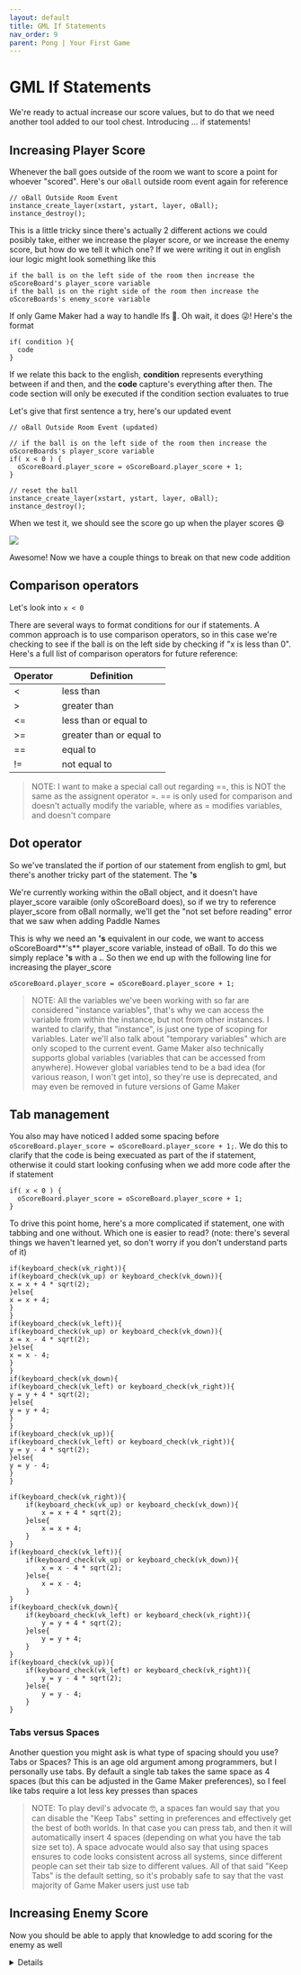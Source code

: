 ```yaml
---
layout: default
title: GML If Statements
nav_order: 9
parent: Pong | Your First Game
---
```


# GML If Statements

We're ready to actual increase our score values, but to do that we need another tool added to our tool chest. Introducing ... if statements!

## Increasing Player Score

Whenever the ball goes outside of the room we want to score a point for whoever "scored". Here's our ``oBall`` outside room event again for reference

```
// oBall Outside Room Event
instance_create_layer(xstart, ystart, layer, oBall);
instance_destroy();
```

This is a little tricky since there's actually 2 different actions we could posibly take, either we increase the player score, or we increase the enemy score, but how do we tell it which one? If we were writing it out in english iour logic might look something like this

```
if the ball is on the left side of the room then increase the oScoreBoard's player_score variable
if the ball is on the right side of the room then increase the oScoreBoards's enemy_score variable
```

If only Game Maker had a way to handle Ifs 🤔. Oh wait, it does 😜! Here's the format

```
if( condition ){
  code
}
```

If we relate this back to the english, **condition** represents everything between if and then, and the **code** capture's everything after then. The code section will only be executed if the condition section evaluates to true

Let's give that first sentence a try, here's our updated event

```
// oBall Outside Room Event (updated)

// if the ball is on the left side of the room then increase the oScoreBoards's player_score variable
if( x < 0 ) {
  oScoreBoard.player_score = oScoreBoard.player_score + 1;
}

// reset the ball
instance_create_layer(xstart, ystart, layer, oBall);
instance_destroy();
```

When we test it, we should see the score go up when the player scores 😄

![](../../images/pong/player_scoring.gif)

Awesome! Now we have a couple things to break on that new code addition

## Comparison operators

Let's look into ``x < 0``

There are several ways to format conditions for our if statements. A common approach is to use comparison operators, so in this case we're checking to see if the ball is on the left side by checking if "x is less than 0". Here's a full list of comparison operators for future reference:

| Operator | Definition |
|---|---|
|< |less than|
|> |greater than|
|<=|less than or equal to|
|>=|greater than or equal to|
|==|equal to|
|!=|not equal to|

> NOTE: I want to make a special call out regarding ==, this is NOT the same as the assignent operator =. == is only used for comparison and doesn't actually modify the variable, where as = modifies variables, and doesn't compare

## Dot operator

So we've translated the if portion of our statement from english to gml, but there's another tricky part of the statement. The **'s**

We're currently working within the oBall object, and it doesn't have player_score varaible (only oScoreBoard does), so if we try to reference player_score from oBall normally, we'll get the "not set before reading" error that we saw when adding Paddle Names

This is why we need an **'s** equivalent in our code, we want to access oScoreBoard**'s** player_score variable, instead of oBall. To do this we simply replace **'s** with a **.**. So then we end up with the following line for increasing the player_score

```
oScoreBoard.player_score = oScoreBoard.player_score + 1;
```

> NOTE: All the variables we've been working with so far are considered "instance variables", that's why we can access the variable from within the instance, but not from other instances. I wanted to clarify, that "instance", is just one type of scoping for variables. Later we'll also talk about "temporary variables" which are only scoped to the current event. Game Maker also technically supports global variables (variables that can be accessed from anywhere). However global variables tend to be a bad idea (for various reason, I won't get into), so they're use is deprecated, and may even be removed in future versions of Game Maker

## Tab management

You also may have noticed I added some spacing before ``oScoreBoard.player_score = oScoreBoard.player_score + 1;``. We do this to clarify that the code is being execuated as part of the if statement, otherwise it could start looking confusing when we add more code after the if statement


```
if( x < 0 ) {
  oScoreBoard.player_score = oScoreBoard.player_score + 1;
}
```

To drive this point home, here's a more complicated if statement, one with tabbing and one without. Which one is easier to read? (note: there's several things we haven't learned yet, so don't worry if you don't understand parts of it)

```
if(keyboard_check(vk_right)){
if(keyboard_check(vk_up) or keyboard_check(vk_down)){
x = x + 4 * sqrt(2);
}else{
x = x + 4;
}
}
if(keyboard_check(vk_left)){
if(keyboard_check(vk_up) or keyboard_check(vk_down)){
x = x - 4 * sqrt(2);
}else{
x = x - 4;
}
}
if(keyboard_check(vk_down){
if(keyboard_check(vk_left) or keyboard_check(vk_right)){
y = y + 4 * sqrt(2);
}else{
y = y + 4;
}
}
if(keyboard_check(vk_up)){
if(keyboard_check(vk_left) or keyboard_check(vk_right)){
y = y - 4 * sqrt(2);
}else{
y = y - 4;
}
}
```

```
if(keyboard_check(vk_right)){
    if(keyboard_check(vk_up) or keyboard_check(vk_down)){
        x = x + 4 * sqrt(2);
    }else{
        x = x + 4;
    }
}
if(keyboard_check(vk_left)){
    if(keyboard_check(vk_up) or keyboard_check(vk_down)){
        x = x - 4 * sqrt(2);
    }else{
        x = x - 4;
    }
}
if(keyboard_check(vk_down){
    if(keyboard_check(vk_left) or keyboard_check(vk_right)){
        y = y + 4 * sqrt(2);
    }else{
        y = y + 4;
    }
}
if(keyboard_check(vk_up)){
    if(keyboard_check(vk_left) or keyboard_check(vk_right)){
        y = y - 4 * sqrt(2);
    }else{
        y = y - 4;
    }
}
```

### Tabs versus Spaces

Another question you might ask is what type of spacing should you use? Tabs or Spaces? This is an age old argument among programmers, but I personally use tabs. By default a single tab takes the same space as 4 spaces (but this can be adjusted in the Game Maker preferences), so I feel like tabs require a lot less key presses than spaces

> NOTE: To play devil's advocate 🤓, a spaces fan would say that you can disable the "Keep Tabs" setting in preferences and effectively get the best of both worlds. In that case you can press tab, and then it will automatically insert 4 spaces (depending on what you have the tab size set to). A space advocate would also say that using spaces ensures to code looks consistent across all systems, since different people can set their tab size to different values. All of that said "Keep Tabs" is the default setting, so it's probably safe to say that the vast majority of Game Maker users just use tab

## Increasing Enemy Score

Now you should be able to apply that knowledge to add scoring for the enemy as well

<details data-summary="How do you add scoring for the enemy?" markdown="1">

```
// oBall Outside Room Event (updated)

// if the ball is on the left side of the room then increase the oScoreBoards's player_score variable
if( x < 0 ) {
  oScoreBoard.player_score = oScoreBoard.player_score + 1;
}

// if the ball is on the right side of the room then increase the oScoreBoards's enemy_score variable
if( x > 1366 ) { // 1366 is the width of the room
  oScoreBoard.enemy_score = oScoreBoard.enemy_score + 1;
}

// reset the ball
instance_create_layer(xstart, ystart, layer, oBall);
instance_destroy();
```

</details>
